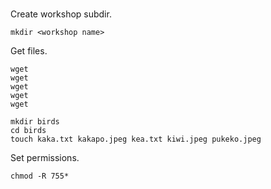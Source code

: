 # 

Create workshop subdir.

```
mkdir <workshop name>
```

Get files.

```
wget
wget
wget
wget
wget
```

```
mkdir birds
cd birds
touch kaka.txt kakapo.jpeg kea.txt kiwi.jpeg pukeko.jpeg
```

Set permissions.

```
chmod -R 755*
```